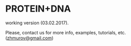 # PROTEIN+DNA
 working version (03.02.2017).

Please, contact us for more info, examples, tutorials, etc.  (zhmurov@gmail.com)
